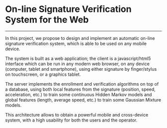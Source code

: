 # On-line Signature Verification System for the Web
-----------------------

In this project, we propose to design and implement an automatic on-line signature verification system, which is able to be used on any mobile device.

The system is built as a web application; the client is a javascript/html5 interface which can be run in any modern web browser,
 on any device (computer, tablet and smartphone), using either signature by finger/stylus on touchscreen, 
 or a graphics tablet. 
 
The server implements the enrollment and verification algorithms on top of a database, 
using both local features from the signature (position, speed, acceleration, etc.) 
to train some continuous Hidden Markov models and global features (length, average speed, etc.)
to train some Gaussian Mixture models. 

This architecture allows to obtain a powerful mobile and cross-device system, with a high usability for both the users and the operator.

